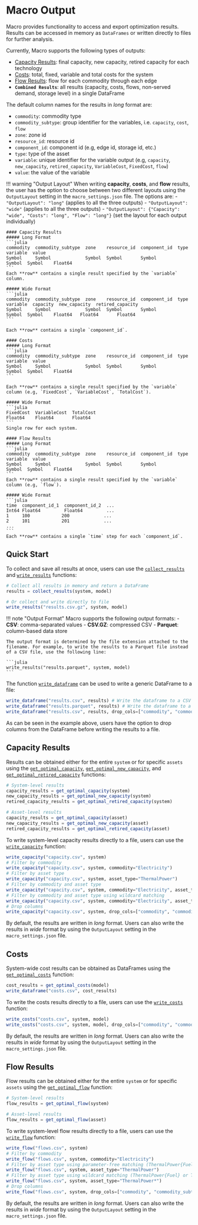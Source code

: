 # Macro Output

Macro provides functionality to access and export optimization results. Results can be accessed in memory as `DataFrames` or written directly to files for further analysis.

Currently, Macro supports the following types of outputs:

- [Capacity Results](@ref): final capacity, new capacity, retired capacity for each technology
- [Costs](@ref): total, fixed, variable and total costs for the system
- [Flow Results](@ref): flow for each commodity through each edge
- **`Combined Results`**: all results (capacity, costs, flows, non-served demand, storage level) in a single DataFrame

The default column names for the results in *long* format are:
- `commodity`: commodity type
- `commodity_subtype`: group identifier for the variables, i.e. `capacity`, `cost`, `flow`
- `zone`: zone id
- `resource_id`: resource id
- `component_id`: component id (e.g, edge id, storage id, etc.)
- `type`: type of the asset
- `variable`: unique identifier for the variable output (e.g, `capacity`, `new_capacity`, `retired_capacity`, `VariableCost`, `FixedCost`, `flow`)
- `value`: the value of the variable

!!! warning "Output Layout"
    When writing **capacity**, **costs**, and **flow** results, the user has the option to choose between two different layouts using the `OutputLayout` setting in the `macro_settings.json` file. The options are:
    - `"OutputLayout": "long"` (applies to all the three outputs)
    - `"OutputLayout": "wide"` (applies to all the three outputs)
    - `"OutputLayout": {"Capacity": "wide", "Costs": "long", "Flow": "long"}` (set the layout for each output individually)

    #### Capacity Results
    ##### Long Format
    ```julia
    commodity  commodity_subtype  zone    resource_id  component_id  type    variable  value
    Symbol     Symbol             Symbol  Symbol       Symbol        Symbol  Symbol    Float64
    ```
    Each **row** contains a single result specified by the `variable` column.

    ##### Wide Format
    ```julia
    commodity  commodity_subtype  zone    resource_id  component_id  type    variable  capacity  new_capacity  retired_capacity
    Symbol     Symbol             Symbol  Symbol       Symbol        Symbol  Symbol    Float64   Float64       Float64
    ```
    
    Each **row** contains a single `component_id`.

    #### Costs
    ##### Long Format
    ```julia
    commodity  commodity_subtype  zone    resource_id  component_id  type    variable  value
    Symbol     Symbol             Symbol  Symbol       Symbol        Symbol  Symbol    Float64
    ```

    Each **row** contains a single result specified by the `variable` column (e.g, `FixedCost`, `VariableCost`, `TotalCost`).
    
    ##### Wide Format
    ```julia
    FixedCost  VariableCost  TotalCost
    Float64    Float64       Float64
    ```
    Single row for each system.

    #### Flow Results
    ##### Long Format
    ```julia
    commodity  commodity_subtype  zone    resource_id  component_id  type    variable  value
    Symbol     Symbol             Symbol  Symbol       Symbol        Symbol  Symbol    Float64
    ```
    Each **row** contains a single result specified by the `variable` column (e.g, `flow`).

    ##### Wide Format
    ```julia
    time  component_id_1  component_id_2  ...
    Int64 Float64         Float64         ...
    1     100            200             ...
    2     101            201             ...
    ...
    ```
    Each **row** contains a single `time` step for each `component_id`.

## Quick Start

To collect and save all results at once, users can use the [`collect_results`](@ref) and [`write_results`](@ref) functions:

```julia
# Collect all results in memory and return a DataFrame
results = collect_results(system, model)

# Or collect and write directly to file
write_results("results.csv.gz", system, model)
```

!!! note "Output Format"
    Macro supports the following output formats:
    - **CSV**: comma-separated values
    - **CSV.GZ**: compressed CSV
    - **Parquet**: column-based data store

    The output format is determined by the file extension attached to the filename. For example, to write the results to a Parquet file instead of a CSV file, use the following line:

    ```julia
    write_results("results.parquet", system, model)
    ```


The function [`write_dataframe`](@ref) can be used to write a generic DataFrame to a file:

```julia
write_dataframe("results.csv", results) # Write the dataframe to a CSV file
write_dataframe("results.parquet", results) # Write the dataframe to a Parquet file
write_dataframe("results.csv", results, drop_cols=["commodity", "commodity_subtype"]) # Drop the commodity and commodity_subtype columns before writing to CSV
```

As can be seen in the example above, users have the option to drop columns from the DataFrame before writing the results to a file.

## Capacity Results

Results can be obtained either for the entire `system` or for specific `assets` using the [`get_optimal_capacity`](@ref), [`get_optimal_new_capacity`](@ref), and [`get_optimal_retired_capacity`](@ref) functions:

```julia
# System-level results
capacity_results = get_optimal_capacity(system)
new_capacity_results = get_optimal_new_capacity(system)
retired_capacity_results = get_optimal_retired_capacity(system)

# Asset-level results
capacity_results = get_optimal_capacity(asset)
new_capacity_results = get_optimal_new_capacity(asset)
retired_capacity_results = get_optimal_retired_capacity(asset)
```

To write system-level capacity results directly to a file, users can use the [`write_capacity`](@ref) function:

```julia
write_capacity("capacity.csv", system)
# Filter by commodity
write_capacity("capacity.csv", system, commodity="Electricity")
# Filter by asset type
write_capacity("capacity.csv", system, asset_type="ThermalPower")
# Filter by commodity and asset type
write_capacity("capacity.csv", system, commodity="Electricity", asset_type=["VRE", "Battery"])
# Filter by commodity and asset type using wildcard matching
write_capacity("capacity.csv", system, commodity="Electricity", asset_type="ThermalPower*")
# Drop columns
write_capacity("capacity.csv", system, drop_cols=["commodity", "commodity_subtype", "zone"])
```

By default, the results are written in *long* format. Users can also write the results in *wide* format by using the `OutputLayout` setting in the `macro_settings.json` file.
## Costs

System-wide cost results can be obtained as DataFrames using the [`get_optimal_costs`](@ref) function:

```julia
cost_results = get_optimal_costs(model)
write_dataframe("costs.csv", cost_results)
```

To write the costs results directly to a file, users can use the [`write_costs`](@ref) function:

```julia
write_costs("costs.csv", system, model)
write_costs("costs.csv", system, model, drop_cols=["commodity", "commodity_subtype", "zone"])
```

By default, the results are written in *long* format. Users can also write the results in *wide* format by using the `OutputLayout` setting in the `macro_settings.json` file.

## Flow Results

Flow results can be obtained either for the entire `system` or for specific `assets` using the [`get_optimal_flow`](@ref) function:

```julia
# System-level results
flow_results = get_optimal_flow(system)

# Asset-level results
flow_results = get_optimal_flow(asset)
```

To write system-level flow results directly to a file, users can use the [`write_flow`](@ref) function:

```julia
write_flow("flows.csv", system)
# Filter by commodity
write_flow("flows.csv", system, commodity="Electricity")
# Filter by asset type using parameter-free matching (ThermalPower{Fuel})
write_flow("flows.csv", system, asset_type="ThermalPower")
# Filter by asset type using wildcard matching (ThermalPower{Fuel} or ThermalPowerCCS{Fuel})
write_flow("flows.csv", system, asset_type="ThermalPower*")
# Drop columns
write_flow("flows.csv", system, drop_cols=["commodity", "commodity_subtype", "zone"])
```

By default, the results are written in *long* format. Users can also write the results in *wide* format by using the `OutputLayout` setting in the `macro_settings.json` file.
